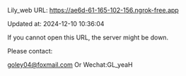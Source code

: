 Lily_web URL: https://ae6d-61-165-102-156.ngrok-free.app

Updated at: 2024-12-10 10:36:04

If you cannot open this URL, the server might be down.

Please contact: 

goley04@foxmail.com Or Wechat:GL_yeaH